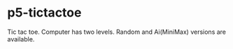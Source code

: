 # p5-tictactoe
Tic tac toe. Computer has two levels. Random and Ai(MiniMax) versions are available.
